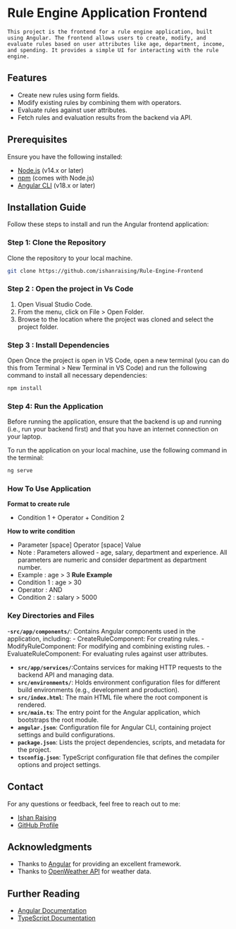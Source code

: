 
# Rule Engine Application Frontend
    
    This project is the frontend for a rule engine application, built using Angular. The frontend allows users to create, modify, and evaluate rules based on user attributes like age, department, income, and spending. It provides a simple UI for interacting with the rule engine.

## Features
- Create new rules using form fields.
- Modify existing rules by combining them with operators.
- Evaluate rules against user attributes.
- Fetch rules and evaluation results from the backend via API.

## Prerequisites

Ensure you have the following installed:

- [Node.js](https://nodejs.org/) (v14.x or later)
- [npm](https://www.npmjs.com/get-npm) (comes with Node.js)
- [Angular CLI](https://angular.io/cli) (v18.x or later)

## Installation Guide

Follow these steps to install and run the Angular frontend application:

### Step 1: Clone the Repository

Clone the repository to your local machine.

```bash
git clone https://github.com/ishanraising/Rule-Engine-Frontend
```

### Step 2 : Open the project in Vs Code
1) Open Visual Studio Code.
2) From the menu, click on File > Open Folder.
3) Browse to the location where the project was cloned and select the project folder.

### Step 3 : Install Dependencies 
   Open Once the project is open in VS Code, open a new terminal (you can do this from Terminal > New Terminal in VS Code) 
   and run the following command to install all necessary dependencies:
```bash
npm install
```

### Step 4: Run the Application

Before running the application, ensure that the backend is up and running (i.e., run your backend first) and that you have an internet connection on your laptop.

To run the application on your local machine, use the following command in the terminal:

```bash
ng serve
```
### How To Use Application ###
 **Format to create rule** 
- Condition 1 + Operator + Condition 2

 **How to write condition**
  - Parameter [space] Operator [space] Value
 - Note : Parameters allowed - age, salary, department and experience. All parameters are numeric and consider department as department number.
  - Example : age > 3
 **Rule Example**
  - Condition 1 : age > 30
  - Operator    : AND
  - Condition 2 : salary > 5000        

### Key Directories and Files

-**`src/app/components/`**: Contains Angular components used in the application, including:
    - CreateRuleComponent: For creating rules.
    - ModifyRuleComponent: For modifying and combining existing rules.
    - EvaluateRuleComponent: For evaluating rules against user attributes.

- **`src/app/services/`**:Contains services for making HTTP requests to the backend API and managing data.
- **`src/environments/`**: Holds environment configuration files for different build environments (e.g., development and production).
- **`src/index.html`**: The main HTML file where the root component is rendered.
- **`src/main.ts`**: The entry point for the Angular application, which bootstraps the root module.
- **`angular.json`**: Configuration file for Angular CLI, containing project settings and build configurations.
- **`package.json`**: Lists the project dependencies, scripts, and metadata for the project.
- **`tsconfig.json`**: TypeScript configuration file that defines the compiler options and project settings.

## Contact

For any questions or feedback, feel free to reach out to me:

- [Ishan Raising](ishanraising98@gmail.com)
- [GitHub Profile](https://github.com/ishanraising)

## Acknowledgments

- Thanks to [Angular](https://angular.io/) for providing an excellent framework.
- Thanks to [OpenWeather API](https://openweathermap.org/api) for weather data.

## Further Reading

- [Angular Documentation](https://angular.io/docs)
- [TypeScript Documentation](https://www.typescriptlang.org/docs/)


